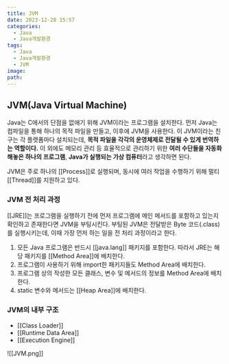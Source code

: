 ```yaml
---
title: JVM
date: 2023-12-28 15:57
categories:
  - Java
  - Java개발환경
tags:
  - Java
  - Java개발환경
  - JVM
image: 
path:
---
```


## JVM(Java Virtual Machine)
Java는 C에서의 단점을 없애기 위해 JVM이라는 프로그램을 설치한다. 먼저 Java는 컴파일을 통해 하나의 목적 파일을 만들고, 이후에 JVM을 사용한다. 이 JVM이라는 친구는 각 플랫폼마다 설치되는데, **목적 파일을 각각의 운영체제로 전달될 수 있게 번역하는 역할이다.** 이 외에도 메모리 관리 등 효율적으로 관리하기 위한 **여러 수단들을 자동화해놓은 하나의 프로그램**, **Java가 실행되는 가상 컴퓨터**라고 생각하면 된다.

JVM은 주로 하나의 [[Process]]로 실행되며, 동시에 여러 작업을 수행하기 위해 멀티 [[Thread]]를 지원하고 있다.

### JVM 전 처리 과정
[[JRE]]는 프로그램을 실행하기 전에 먼저 프로그램에 메인 메서드를 포함하고 있는지 확인하고 존재한다면 JVM을 부팅시킨다. 부팅된 JVM은 전달받은 Byte 코드(.class)를 실행시키는데, 이때 가장 먼저 하는 일을 전 처리 과정이라고 한다.

1. 모든 Java 프로그램은 반드시 [[java.lang]] 패키지를 포함한다. 따라서 JRE는 해당 패키지를 [[Method Area]]에 배치한다.
2. 프로그램이 사용하기 위해 import한 패키지들도 Method Area에 배치한다.
3. 프로그램 상의 작성한 모든 클래스, 변수 및 메서드의 정보를 Method Area에 배치한다.
4. static 변수와 메서드는 [[Heap Area]]에 배치한다.

### JVM의 내부 구조
+ [[Class Loader]]
+ [[Runtime Data Area]]
+ [[Execution Engine]]

![[JVM.png]]

